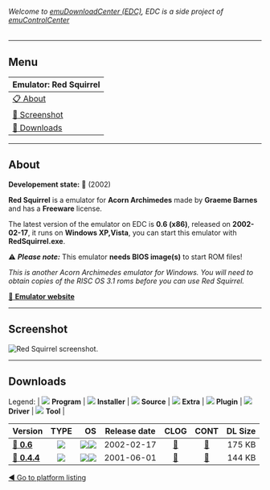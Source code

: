 ###### Welcome to [emuDownloadCenter (EDC)](https://github.com/PhoenixInteractiveNL/emuDownloadCenter/wiki/), EDC is a side project of [emuControlCenter](https://github.com/PhoenixInteractiveNL/emuControlCenter/wiki/)
***
## Menu
| **Emulator: Red Squirrel** |
|:---------|
| [:clipboard: About](#about) |
| [:sunrise: Screenshot](#screenshot) |
| [:floppy_disk: Downloads](#downloads) |
***
## About
**Developement state:** :red_circle: (2002)

**Red Squirrel** is a emulator for **Acorn Archimedes** made by **Graeme Barnes** and has a **Freeware** license.

The latest version of the emulator on EDC is **0.6 (x86)**, released on **2002-02-17**, it runs on **Windows XP,Vista**, you can start this emulator with **RedSquirrel.exe**.

:warning: _**Please note:**_ This emulator **needs BIOS image(s)** to start ROM files!

_This is another Acorn Archimedes emulator for Windows. You will need to obtain copies of the RISC OS 3.1 roms before you can use Red Squirrel._

[:link: **Emulator website**](http://www.red-squirrel.org/)
***
## Screenshot
![](https://raw.githubusercontent.com/PhoenixInteractiveNL/emuDownloadCenter/master/hooks/redsquirrel/emulator_screen_01.jpg "Red Squirrel screenshot.")
***
## Downloads
Legend: | 
![](https://raw.githubusercontent.com/wiki/PhoenixInteractiveNL/emuDownloadCenter/images_misc/icon_program_24.png) **Program** | 
![](https://raw.githubusercontent.com/wiki/PhoenixInteractiveNL/emuDownloadCenter/images_misc/icon_installer_24.png) **Installer** | 
![](https://raw.githubusercontent.com/wiki/PhoenixInteractiveNL/emuDownloadCenter/images_misc/icon_source_code_24.png) **Source** | 
![](https://raw.githubusercontent.com/wiki/PhoenixInteractiveNL/emuDownloadCenter/images_misc/icon_extra_24.png) **Extra** | 
![](https://raw.githubusercontent.com/wiki/PhoenixInteractiveNL/emuDownloadCenter/images_misc/icon_plugin_24.png) **Plugin** | 
![](https://raw.githubusercontent.com/wiki/PhoenixInteractiveNL/emuDownloadCenter/images_misc/icon_driver_24.png) **Driver** | 
![](https://raw.githubusercontent.com/wiki/PhoenixInteractiveNL/emuDownloadCenter/images_misc/icon_tool_24.png) **Tool** | 
 
| Version | TYPE | OS | Release date | CLOG | CONT | DL Size |
|:--------|:----:|---:|:------------:|:----:|:----:|--------:|
| [:floppy_disk: **0.6**](https://github.com/PhoenixInteractiveNL/edc-repo0001/raw/master/redsquirrel/0.6.7z) | ![](https://raw.githubusercontent.com/wiki/PhoenixInteractiveNL/emuDownloadCenter/images_misc/icon_program_24.png) | ![](https://raw.githubusercontent.com/wiki/PhoenixInteractiveNL/emuDownloadCenter/images_misc/logo_windows_24.png)![](https://raw.githubusercontent.com/wiki/PhoenixInteractiveNL/emuDownloadCenter/images_misc/icon_32-bit_24.png) | 2002-02-17 | [:page_facing_up:](https://github.com/PhoenixInteractiveNL/edc-repo0001/blob/master/redsquirrel/0.6_changelog.txt) | [:mag_right:](https://github.com/PhoenixInteractiveNL/edc-repo0001/blob/master/redsquirrel/0.6_contents.txt) | 175 KB |
| [:floppy_disk: **0.4.4**](https://github.com/PhoenixInteractiveNL/edc-repo0001/raw/master/redsquirrel/0.4.4.7z) | ![](https://raw.githubusercontent.com/wiki/PhoenixInteractiveNL/emuDownloadCenter/images_misc/icon_program_24.png) | ![](https://raw.githubusercontent.com/wiki/PhoenixInteractiveNL/emuDownloadCenter/images_misc/logo_windows_24.png)![](https://raw.githubusercontent.com/wiki/PhoenixInteractiveNL/emuDownloadCenter/images_misc/icon_32-bit_24.png) | 2001-06-01 | [:page_facing_up:](https://github.com/PhoenixInteractiveNL/edc-repo0001/blob/master/redsquirrel/0.4.4_changelog.txt) | [:mag_right:](https://github.com/PhoenixInteractiveNL/edc-repo0001/blob/master/redsquirrel/0.4.4_contents.txt) | 144 KB |

[:arrow_backward: Go to platform listing](https://github.com/PhoenixInteractiveNL/emuDownloadCenter/wiki/EDC-Platform-List)
